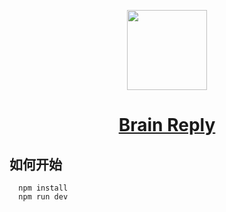 <p align="center">
  <a href="https://brainreply.com">
    <picture>
      <source media="(prefers-color-scheme: dark)" srcset="https://pic.imgdb.cn/item/64115338ebf10e5d53b24e02.png">
      <img src="https://pic.imgdb.cn/item/64115338ebf10e5d53b24e02.png" height="128">
    </picture>
    <h1 align="center">Brain Reply</h1>
  </a>
</p>

## 如何开始
```
  npm install
  npm run dev
```
